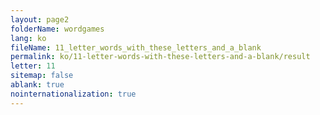 ```yaml
---
layout: page2
folderName: wordgames
lang: ko
fileName: 11_letter_words_with_these_letters_and_a_blank
permalink: ko/11-letter-words-with-these-letters-and-a-blank/result
letter: 11
sitemap: false
ablank: true
nointernationalization: true
---
```

